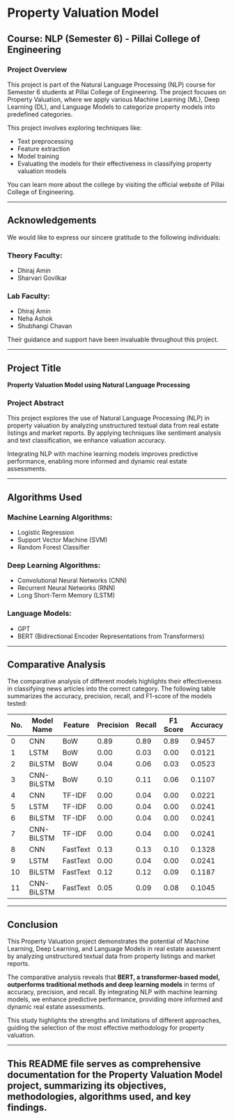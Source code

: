 # Property Valuation Model

## Course: NLP (Semester 6) - Pillai College of Engineering

### Project Overview
This project is part of the Natural Language Processing (NLP) course for Semester 6 students at Pillai College of Engineering. The project focuses on Property Valuation, where we apply various Machine Learning (ML), Deep Learning (DL), and Language Models to categorize property models into predefined categories.

This project involves exploring techniques like:
- Text preprocessing
- Feature extraction
- Model training
- Evaluating the models for their effectiveness in classifying property valuation models

You can learn more about the college by visiting the official website of Pillai College of Engineering.

---

## Acknowledgements
We would like to express our sincere gratitude to the following individuals:

### Theory Faculty:
- Dhiraj Amin
- Sharvari Govilkar

### Lab Faculty:
- Dhiraj Amin
- Neha Ashok
- Shubhangi Chavan

Their guidance and support have been invaluable throughout this project.

---

## Project Title
**Property Valuation Model using Natural Language Processing**

### Project Abstract
This project explores the use of Natural Language Processing (NLP) in property valuation by analyzing unstructured textual data from real estate listings and market reports. By applying techniques like sentiment analysis and text classification, we enhance valuation accuracy.

Integrating NLP with machine learning models improves predictive performance, enabling more informed and dynamic real estate assessments.

---

## Algorithms Used

### Machine Learning Algorithms:
- Logistic Regression
- Support Vector Machine (SVM)
- Random Forest Classifier

### Deep Learning Algorithms:
- Convolutional Neural Networks (CNN)
- Recurrent Neural Networks (RNN)
- Long Short-Term Memory (LSTM)

### Language Models:
- GPT
- BERT (Bidirectional Encoder Representations from Transformers)

---

## Comparative Analysis
The comparative analysis of different models highlights their effectiveness in classifying news articles into the correct category. The following table summarizes the accuracy, precision, recall, and F1-score of the models tested:

| No. | Model Name  | Feature | Precision | Recall | F1 Score | Accuracy |
|----|------------|---------|-----------|--------|----------|----------|
| 0  | CNN        | BoW     | 0.89      | 0.89   | 0.89     | 0.9457   |
| 1  | LSTM       | BoW     | 0.00      | 0.03   | 0.00     | 0.0121   |
| 2  | BiLSTM     | BoW     | 0.04      | 0.06   | 0.03     | 0.0523   |
| 3  | CNN-BiLSTM | BoW     | 0.10      | 0.11   | 0.06     | 0.1107   |
| 4  | CNN        | TF-IDF  | 0.00      | 0.04   | 0.00     | 0.0221   |
| 5  | LSTM       | TF-IDF  | 0.00      | 0.04   | 0.00     | 0.0241   |
| 6  | BiLSTM     | TF-IDF  | 0.00      | 0.04   | 0.00     | 0.0241   |
| 7  | CNN-BiLSTM | TF-IDF  | 0.00      | 0.04   | 0.00     | 0.0241   |
| 8  | CNN        | FastText| 0.13      | 0.13   | 0.10     | 0.1328   |
| 9  | LSTM       | FastText| 0.00      | 0.04   | 0.00     | 0.0241   |
|10  | BiLSTM     | FastText| 0.12      | 0.12   | 0.09     | 0.1187   |
|11  | CNN-BiLSTM | FastText| 0.05      | 0.09   | 0.08     | 0.1045   |

---

## Conclusion
This Property Valuation project demonstrates the potential of Machine Learning, Deep Learning, and Language Models in real estate assessment by analyzing unstructured textual data from property listings and market reports.

The comparative analysis reveals that **BERT, a transformer-based model, outperforms traditional methods and deep learning models** in terms of accuracy, precision, and recall. By integrating NLP with machine learning models, we enhance predictive performance, providing more informed and dynamic real estate assessments.

This study highlights the strengths and limitations of different approaches, guiding the selection of the most effective methodology for property valuation.

---

This README file serves as comprehensive documentation for the **Property Valuation Model** project, summarizing its objectives, methodologies, algorithms used, and key findings.
----

